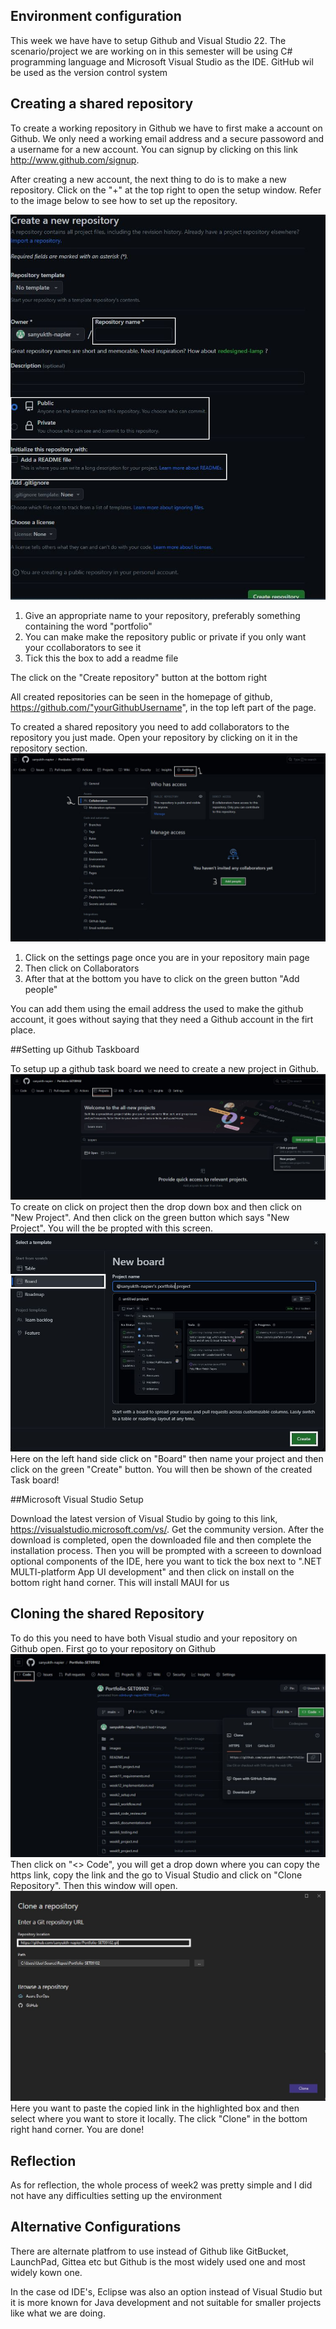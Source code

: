 
## Environment configuration
This week we have have to setup Github and Visual Studio 22. The scenario/project we are working on in this semester will be using C# programming language and Microsoft Visual Studio 
as the IDE. GitHub wil be used as the version control system

## Creating a shared repository

To create a working repository in Github we have to first make a account on Github. We only need a working email address and a secure passoword and a username for a new account.
You can signup by clicking on this link  http://www.github.com/signup.

After creating a new account, the next thing to do is to make a new repository. Click on the "+" at the top right to open the setup window.
Refer to the image below to see how to set up the repository.

![GitHubMain](images/GitHub_setup.jpg)
1. Give an appropriate name to your repository, preferably something containing the word "portfolio"
2. You can make make the repository public or private if you only want your ccollaborators to see it 
3. Tick this the box to add a readme file

The click on the "Create repository" button at the bottom right 

All created repositories can be seen in the homepage of github, https://github.com/"yourGithubUsername", in the top left part of the page.

To created a shared repository you need to add collaborators to the repository you just made. Open your repository by clicking on it in the repository section.
![GithubCollaborator](images/colloaborators_github.jpg)
1. Click on the settings page once you are in your repository main page
2. Then click on Collaborators
3. After that at the bottom you have to click on the green button "Add people"

You can add them using the email address the used to make the github account, it goes without saying that they need a Github account in the firt place.


##Setting up Github Taskboard

To setup up a github task board we need to create a new project in Github.
![Project](images/project.jpg)
To create on click on project then the drop down box and then click on "New Project". And then click on the green button which says "New Project". You will the be propted with this screen.
![Board](images/BoardPage.jpg)
Here on the left hand side click on "Board" then name your project and then click on the green "Create" button.
You will then be shown of the created Task board!

##Microsoft Visual Studio Setup

Download the latest version of Visual Studio by going to this link, https://visualstudio.microsoft.com/vs/. Get the community version.
After the download is completed, open the downloaded file and then complete the installation process.
Then you will be prompted with a screeen to download optional components of the IDE, here you want to tick the box next to ".NET MULTI-platform App UI development" and then click on install
on the bottom right hand corner. This will install MAUI for us

## Cloning the shared Repository

To do this you need to have both Visual studio and your repository on Github open. 
First go to your repository on Github
![CloneLink](images/clone1.jpg)
Then click on "<> Code", you will get a drop down where you can copy the https link, copy the link and the go to Visual Studio and click on "Clone Repository".
Then this window will open.
![CloneRepo](images/clone2.jpg)
Here you want to paste the copied link in the highlighted box and then select where you want to store it locally.
The click "Clone" in the bottom right hand corner.
You are done!

## Reflection

As for reflection, the whole process of week2 was pretty simple and I did not have any difficulties setting up the environment

## Alternative Configurations

There are alternate platfrom to use instead of Github like GitBucket, LaunchPad, Gittea etc but Github is the most widely used one and most widely kown one.

In the case od IDE's, Eclipse was also an option instead of Visual Studio but it is more known for Java development and not suitable for smaller projects like what we are doing.


